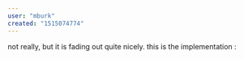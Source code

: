 ```yaml
---
user: "mburk"
created: "1515074774"
---
```


not really, but it is fading out quite nicely. this is the implementation : [](http://sunandblackcat.com/tipFullView.php?topicid=28)
